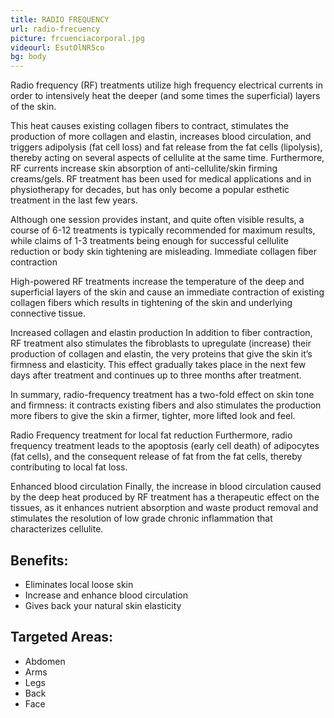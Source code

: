 ```yaml
---
title: RADIO FREQUENCY
url: radio-frecuency
picture: frcuenciacorporal.jpg
videourl: EsutOlNR5co
bg: body
---
```


Radio frequency (RF) treatments utilize high frequency electrical currents  in order to intensively heat the deeper (and some times the superficial) layers of the skin.

This heat causes existing collagen fibers to contract, stimulates the production of more collagen and elastin, increases blood circulation, and triggers adipolysis (fat cell loss) and fat release from the fat cells (lipolysis), thereby acting on several aspects of cellulite at the same time. Furthermore, RF currents increase skin absorption of anti-cellulite/skin firming creams/gels.
RF treatment has been used for medical applications and in physiotherapy for decades, but has only become a popular esthetic treatment in the last few years.

Although one session provides instant, and quite often visible results, a course of 6-12 treatments is typically recommended for maximum results, while claims of 1-3 treatments being enough for successful cellulite reduction or body skin tightening are misleading.
Immediate collagen fiber contraction

High-powered RF treatments increase the temperature of the deep and superficial layers of the skin and cause an immediate contraction of existing collagen fibers  which results in tightening of the skin and underlying connective tissue.
 
Increased collagen and elastin production
In addition to fiber contraction, RF treatment also stimulates the fibroblasts to upregulate (increase) their production of collagen and elastin, the very proteins that give the skin it’s firmness and elasticity. This effect gradually takes place in the next few days after treatment and continues up to three months after treatment.

In summary, radio-frequency treatment has a two-fold effect on skin tone and firmness: it contracts existing fibers and also stimulates the production more fibers  to give the skin a firmer, tighter, more lifted look and feel.
 
Radio Frequency treatment for local fat reduction
Furthermore, radio frequency treatment leads to the apoptosis (early cell death) of adipocytes (fat cells), and the consequent release of fat from the fat cells, thereby contributing to local fat loss.

Enhanced blood circulation
Finally, the increase in blood circulation caused by the deep heat produced by RF treatment has a therapeutic effect on the tissues, as it enhances nutrient absorption and waste product removal and stimulates the resolution of low grade chronic inflammation that characterizes cellulite.

## Benefits:
- Eliminates local loose skin
- Increase and enhance blood circulation
- Gives back your natural skin elasticity

## Targeted Areas:
- Abdomen
- Arms
- Legs
- Back
- Face
